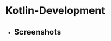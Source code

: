 # Kotlin-Development

<ul><li><h2>Screenshots</h2></li></ul>
<table style="width:100%">
<tr> 
 

</tr>
</table>
